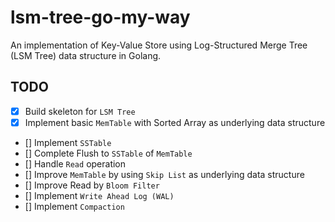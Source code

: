 # lsm-tree-go-my-way
An implementation of Key-Value Store using Log-Structured Merge Tree (LSM Tree) data structure in Golang.

## TODO
- [x] Build skeleton for `LSM Tree`
- [x] Implement basic `MemTable` with Sorted Array as underlying data structure
- [] Implement `SSTable`
- [] Complete Flush to `SSTable` of `MemTable`
- [] Handle `Read` operation
- [] Improve `MemTable` by using `Skip List` as underlying data structure
- [] Improve Read by `Bloom Filter`
- [] Implement `Write Ahead Log (WAL)`
- [] Implement `Compaction`